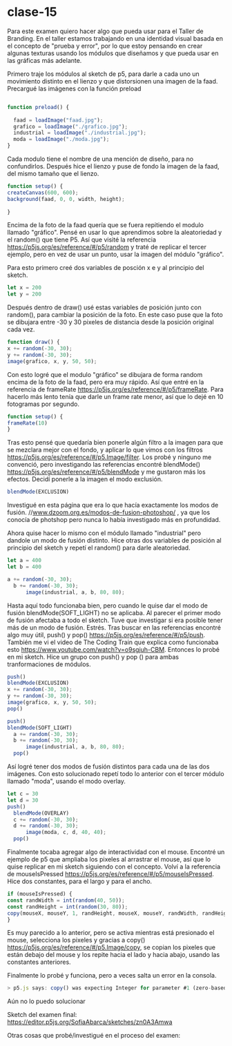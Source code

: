# clase-15
Para este examen quiero hacer algo que pueda usar para el Taller de Branding. En el taller estamos trabajando en una identidad visual basada en el concepto de "prueba y error", por lo que estoy pensando en crear algunas texturas usando los módulos que diseñamos y que pueda usar en las gráficas más adelante. 

Primero traje los módulos al sketch de p5, para darle a cada uno un movimiento distinto en el lienzo y que distorsionen una imagen de la faad.
Precargué las imágenes con la función preload

``` javascript

function preload() {
  
  faad = loadImage("faad.jpg");
  grafico = loadImage("./grafico.jpg");
  industrial = loadImage("./industrial.jpg");
  moda = loadImage("./moda.jpg");
}
```
Cada modulo tiene el nombre de una mención de diseño, para no confundirlos. Después hice el lienzo y puse de fondo la imagen de la faad, del mismo tamaño que el lienzo.
``` javascript
function setup() {
createCanvas(600, 600);
background(faad, 0, 0, width, height);
  
}
```
Encima de la foto de la faad quería que se fuera repitiendo el modulo llamado "gráfico". Pensé en usar lo que aprendimos sobre la aleatoriedad y el random() que tiene P5. Así que visité la referencia https://p5js.org/es/reference/#/p5/random y traté de replicar el tercer ejemplo, pero en vez de usar un punto, usar la imagen del módulo "gráfico". 

Para esto primero creé dos variables de posción x e y al principio del sketch.
``` javascript
let x = 200
let y = 200
```
Después dentro de draw() usé estas variables de posición junto con random(), para cambiar la posición de la foto. En este caso puse que la foto se dibujara entre -30 y 30 pixeles de distancia desde la posición original cada vez.
``` javascript
function draw() {
x += random(-30, 30);
y += random(-30, 30);
image(grafico, x, y, 50, 50);
```
Con esto logré que el modulo "gráfico" se dibujara de forma random encima de la foto de la faad, pero era muy rápido. Así que entré en la referencia de frameRate https://p5js.org/es/reference/#/p5/frameRate. Para hacerlo más lento tenía que darle un frame rate menor, así que lo dejé en 10 fotogramas por segundo.
``` javascript
function setup() {
frameRate(10)
}
```

Tras esto pensé que quedaría bien ponerle algún filtro a la imagen para que se mezclara mejor con el fondo, y aplicar lo que vimos con los filtros https://p5js.org/es/reference/#/p5.Image/filter.  Los probé y ninguno me convenció, pero investigando las referencias encontré blendMode() https://p5js.org/es/reference/#/p5/blendMode y me gustaron más los efectos. Decidí ponerle a la imagen el modo exclusión.
``` javascript
blendMode(EXCLUSION)
```
Investigué en esta página que era lo que hacía exactamente los modos de fusión. //www.dzoom.org.es/modos-de-fusion-photoshop/ , ya que los conocía de photshop pero nunca lo había investigado más en profundidad.

Ahora quise hacer lo mismo con el módulo llamado "industrial" pero dandole un modo de fusión distinto. Hice otras dos variables de posición al principio del sketch y repetí el random() para darle aleatoriedad.
``` javascript
let a = 400
let b = 400
```
``` javascript
a += random(-30, 30);
  b += random(-30, 30);
      image(industrial, a, b, 80, 80);
```
Hasta aquí todo funcionaba bien, pero cuando le quise dar el modo de fusión blendMode(SOFT_LIGHT) no se aplicaba. Al parecer el primer modo de fusión afectaba a todo el sketch. Tuve que investigar si era posible tener más de un modo de fusión. Estrés. Tras buscar en las referencias encontré algo muy útil, push() y pop() https://p5js.org/es/reference/#/p5/push. También me vi el video de The Coding Train que explica como funcionaba esto https://www.youtube.com/watch?v=o9sgjuh-CBM.
Entonces lo probé en mi sketch. Hice un grupo con push() y pop () para ambas tranformaciones de módulos.
``` javascript
push()
blendMode(EXCLUSION)
x += random(-30, 30);
y += random(-30, 30);
image(grafico, x, y, 50, 50);
pop()
```
``` javascript
push()
blendMode(SOFT_LIGHT)
  a += random(-30, 30);
  b += random(-30, 30);
      image(industrial, a, b, 80, 80);
  pop()

```
Así logré tener dos modos de fusión distintos para cada una de las dos imágenes. Con esto solucionado repetí todo lo anterior con el tercer módulo llamado "moda", usando el modo overlay.
``` javascript
let c = 30
let d = 30
push()
  blendMode(OVERLAY)
  c += random(-30, 30);
  d += random(-30, 30);
      image(moda, c, d, 40, 40);
  pop()
```
Finalmente tocaba agregar algo de interactividad con el mouse. Encontré un ejemplo de p5 que ampliaba los pixeles al arrastrar el mouse, así que lo quise replicar en mi sketch siguiendo con el concepto. Volví a la referencia de mouseIsPressed https://p5js.org/es/reference/#/p5/mouseIsPressed. Hice dos constantes, para el largo y para el ancho.
``` javascript
if (mouseIsPressed) {
const randWidth = int(random(40, 50));
const randHeight = int(random(30, 80));
copy(mouseX, mouseY, 1, randHeight, mouseX, mouseY, randWidth, randHeight);
}
```
Es muy parecido a lo anterior, pero se activa mientras está presionado el mouse, selecciona los pixeles y gracias a copy() https://p5js.org/es/reference/#/p5.Image/copy, se copian los pixeles que están debajo del mouse y los repite hacia el lado y hacia abajo, usando las constantes anteriores.

Finalmente lo probé y funciona, pero a veces salta un error en la consola.
``` javascript
> p5.js says: copy() was expecting Integer for parameter #1 (zero-based index), received number instead at blob:https://preview.p5js.org/77c42ecf-36ea-4529-b563-32e626c539d7:92:5. [http://p5js.org/reference/#p5/copy]
```
Aún no lo puedo solucionar

Sketch del examen final: https://editor.p5js.org/SofiaAbarca/sketches/zn0A3Amwa


Otras cosas que probé/investigué en el proceso del examen: 







 
